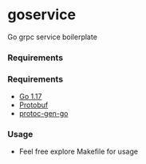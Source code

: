 # goservice

Go grpc service boilerplate

### Requirements
### Requirements
- [Go 1.17](https://go.dev/dl)
- [Protobuf](https://grpc.io/docs/protoc-installation)
- [protoc-gen-go](https://grpc.io/docs/languages/go/quickstart)

### Usage
- Feel free explore Makefile for usage
